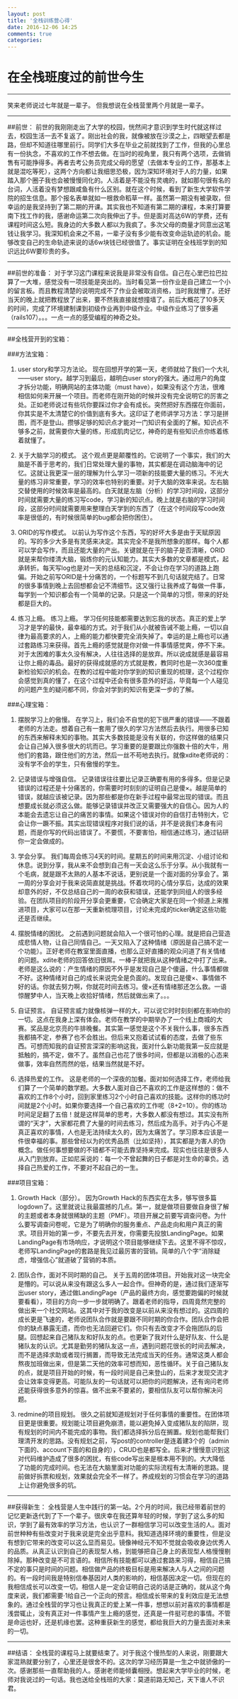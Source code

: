 ```yaml
---
layout: post
title: '全栈训练营心得'
date: 2016-12-06 14:25
comments: true
categories: 
---
```

# 在全栈班度过的前世今生


---
笑来老师说过七年就是一辈子。
但我想说在全栈营里两个月就是一辈子。


----------


##前世：
前世的我刚刚走出了大学的校园，恍然间才意识到学生时代就这样过去，校园生活一去不复返了。刚出社会的我，就像被放在沙漠之上，四眼望去都是路，但却不知道往哪里前行。同学们大多在毕业之前就找到了工作，但我的心里总有一份执念，不喜欢的工作不想去做。在当时的视角里，我只有两个选项，去做销售有可能挣得多。再者去考公务员完成父母的愿望（去做本专业的工作，那基本上就是混吃等死），这两个方向都让我细思恐极，因为深知环境对于人的力量，如果踏入那个圈子我也会被慢慢同化的。人活着是不能没有灵魂的，就如那句很有名的台词，人活着没有梦想跟咸鱼有什么区别。就在这个时候，看到了新生大学软件学院的招生信息。那个报名表单就如一根救命稻草一样。虽然第一期没有被录取，但幸运的是我坚持到了第二期的开课。其实我也不知道有第二期的课程，本来打算要南下找工作的我，感谢命运第二次向我伸出了手。但是面对高达6W的学费，还有课程时间这么短。我身边的大多数人都以为我疯了。多次父母的商量才同意出这笔钱让我学习。我深知机会来之不易，一辈子没有多少能有改变命运轨迹的机会。能够改变自己的生命轨迹来说的话6w块钱已经很值了。事实证明在全栈班学到的知识远比6W要珍贵的多。


----------


##前世的准备：
对于学习这门课程来说我是非常没有自信。自己在心里巴拉巴拉算了一大堆，感觉没有一项技能是突出的。当时看见第一份作业是自己建立一个小的留言板。而且教程清楚的说明完成不了作业会被取消资格，当时我就懵了。还好当天的晚上就把教程放了出来，要不然我直接就想撞墙了。前后大概花了10多天的时间，完成了环境建制课到初级作业再到中级作业。中级作业练习了很多遍（rails107）。。。一点一点的感受编程的神奇之处。


----------


##全栈营开到的宝箱：

###方法宝箱：

 1. user story和学习方法论。
现在回想开学的第一天，老师就给了我们一个大礼——user story。越学习到最后，越明白user story的强大。通过用户的角度才拆分功能，明确网站的主体功能（must have），如果没有这个方法，很难相信如何来开展一个项目。而老师在刚开始的时候并没有完全说明它的厉害之处。正如老师说过有些坑你要踩过你才会有成长。突然把好东西摆在你面前，你其实是不太清楚它的价值到底有多大。这印证了老师讲学习方法：学习是拼图，而不是登山。攒够足够的知识点才能对一门知识有全面的了解。知识点不够多之前，就需要你大量的练，形成肌肉记忆，神奇的是有些知识点你练着练着就懂了。

 2. 关于大脑学习的模式。
这个观点更是颠覆性的。它说明了一个事实，我们的大脑是不善于思考的，我们日常处理大量的事物，其实都是在调动脑海中的记忆。这就让我更深一层的理解为什么学习一项新的技能要大量的练习。不光大量的练习非常重要，学习的效率也特别的重要。对于大脑的效率来说。左右脑交替使用的时候效率是最高的。白天就是左脑（分析）的学习时间段，这部分时间就需要大量的练习写code，学习新的知识点。晚上就是右脑的学习时间段，这部分时间就需要用来整理白天学到的东西了（在这个时间段写code效率是很低的，有时候很简单的bug都会把你困住）。

 3. ORID的写作模式。
以前认为写作这个东西，写的好坏大多是由于天赋原因的。写的多少大多是有灵感来决定。其实完全不是我所想象的那样。每个人都可以学会写作，而且还能大量的产出。关键就是在于的脑子是否清晰，ORID就是来帮你缕清大脑，锻炼你的元认知能力。其实大多数的文章都是模式，起承转折。每天写log也是对一天的总结和沉淀，不会让你在学习的道路上跑偏。开始之前写ORID是十分痛苦的，一个标题写不到几句话就完结了。日常的很多事情到晚上去回想都会记不清细节。这又强行让我养成了每做一件事，每学到一个知识都会有一个简单的记录。只是这一个简单的习惯，带来的好处都是巨大的。

 4. 练习上瘾。
练习上瘾。 学习任何技能都需要达到忘我的状态。真正的爱上学习才是学的最快，最幸福的方式。对于我们从小就被告诫不能上瘾，一切以自律为最高要求的人，上瘾的能力都快要完全消失掉了。幸运的是上瘾也可以通过套路练习来获得。首先上瘾的感觉就是你对做一件事情感觉爽，停不下来。对于太困难的事太久没有解决，人往往选择的是放弃。所以说成就感是最容易让你上瘾的毒品。最好的获得成就感的方式就是教，教同时也是一次360度重新检验知识的机会。在教的过程中能对你学到的知识重现的梳理，这个过程你会感觉到真的懂了，在这个过程中还会有很多意外的好运，毕竟每一个人碰见的问题产生的疑问都不同，你会对学到的知识有更深一步的了解。

###心理宝箱：

 1. 摆脱学习上的傲慢。
在学习上，我们会不自觉的犯下很严重的错误——不跟着老师的方法走。想着自己有一套用了很久的学习方法然后去执行。用很多已知的东西来解释未知的事物。其实大多数技能是没有关联的，你这样做的结果只会让自己掉入很多很大的坑而已。学习重要的是要跟比你强数十倍的大牛，用他们的套路，跟住他们的方法，然后一丝不苟地去执行。就像xdite老师说的：没有学不会的学生，只有傲慢的学生。

 2. 记录错误与增强自信。
记录错误往往要比记录正确要有用的多得多。但是记录错误的过程还是十分痛苦的，你需要时时刻刻的证明自己是傻×。越是简单的错误，就越应该被记录。因为那些都是你在新手过程中最常出现的错误。而且想要成长就必须这么做。能够记录错误并改正又需要强大的自信心。因为人的本能会去遗忘让自己的痛苦的事情。如果这个错误对你的自信打击特别大，它会让你一蹶不振。其实出现错误程序对我们说的话，并不是说我们本身有问题，而是你写的代码出错误了。不要慌，不要害怕，相信通过练习，通过钻研你一定会做成的。

 3. 学会分享。
我们每周会练习4天的时间。星期五的时间来用沉淀、小组讨论和休息。说到分享，我从来不会想到自己有一天会这么乐于分享。从小我就有一个毛病，就是跟不太熟的人基本不说话，更别说是一个面对面的分享会了。第一周的分享会对于我来说简直就是挑战。怀着坎坷的心情分享后，达成的效果却意外的好，不仅总结自己的一周的收获和错误，还能学到同组人的很多经验。在团队项目的阶段开分享会更重要，它会确定大家是在同一个频道上来推进项目，大家可以在那一天重新梳理项目，讨论未完成的ticker确定这些功能还是否继续。

 4. 摆脱情绪的困扰。
之前遇到问题就会陷入一个很可怕的心理。就是把自己营造成悲情人物，让自己同情自己。一天又陷入了这种情绪（原因是自己搞不定一个功能）。正好老师在教室里面直播，也那么正好直播的观众问道了有关情绪的问题。xdite老师的回答依旧很屌。一棒子就把我从这种情绪之中打了出来。老师是这么说的：产生情绪的原因不外乎是发现自己是个傻逼，什么事情都做不好。这种情绪对自己的成长来说完全是负面的。发现自己是傻×、事情做不好的话。你就去努力啊，你就花时间去练习。傻×还有情绪那还怎么救。一语惊醒梦中人，当天晚上收拾好情绪，然后就做出来了。。。

 5. 自证预言。
自证预言威力就像核弹一样的大，可以说它时时刻刻都在影响你的一切。这点在我身上深有体会。老师在教学的中期举办了一个线上商城的大赛。奖品是北京亮的牛排晚餐。其实第一感觉是这个不关我什么事，很多东西我都搞不定，参赛了也不会胜出。但后来又抱着试试看的态度，去做了些东西。可想而知我的自证预言深深的影响这我，面对什么新功能我第一反应就是抵触的，搞不定，做不了。虽然自己也花了很多时间，但都是以消极的心态来做事，效率自然而然的低，结果当然就是不好。

 6. 选择热爱的工作。
这是老师的一个深夜的加餐。面对如何选择工作，老师给我们算了一个简单的数学题。大多数人面对自己不喜欢的工作是这样想的：做不喜欢的工作8个小时，回到家里练习2个小时自己喜欢的技能。这样你的练功时间就是2个小时。如果你要选择一个自己喜欢的工作呢（8+2=10）。你的练功时间足足翻了五倍！就是这样简单的思考，大多数人都没有想过。其实没有所谓的“天才”，大家都花费了大量的时间去练习，然后成为高手。对于内心不是真正喜欢的事情，人也是无法持续太久的，因为太痛苦了。学习原本应该是一件很幸福的事。那些曾经以为的优秀品质（比如坚持），其实都是为害人的伪概念。做任何事想要做的不错都不可能去靠坚持来完成。现实也往往是很多人从入门到放弃。正如尼采说的：每一个不曾起舞的日子都是对生命的辜负。选择自己热爱的工作，不要对不起自己的一生。

###项目宝箱：

 1. Growth Hack（部分）。
因为Growth Hack的东西实在太多，够写很多篇logdown了。这里就说让我最震撼的几点。第一，就是做项目要做自身很了解的主题或者本身就很稀缺的主题（PMF）。项目开展之前要写调查问卷。为什么要写调查问卷呢，它是为了明确你的服务重点、产品走向和用户真正的需求。项目开始的第一步，不要先去开发，你需要先投放LandingPage。如果LandingPage有市场响应，才说明这个项目能够继续下去。这里不得不惊叹，老师写LandingPage的套路是我见过最厉害的营销。简单的八个字“消除疑虑，增强信心”就道破了营销的本质。


 2. 团队合作，面对不同时期的自己。
关于五周的团体项目。开始我对这一块完全是懵的。可以说从来没有跟这么多人一起合作。但神奇的是，通过我们逐渐写出user story，通过做LandingPage（产品的最终方向，感觉要跑偏的时候就要看看），项目的方向一步一步就明确了。跟着老师的指导，四周竟然完整的做出来一个社交网站。这其中对于我的改变是以前从来没有想过的。这四周的成长更是飞速的，老师说团队合作就是要跟不同时期的你合作。团队合作会把你的缺点暴露无遗，而你也无法回避它们。你只有去改变才不会拖团队的后腿。回想起来自己猪队友和好队友的点。也更新了我对什么是好队友、什么是猪队友的认识。尤其是勤劳的猪队友这一点，遇到问题花很长的时间去解决，而不是选择求助或者现行搁置，而导致无法完成当天的任务。通常这类人都会熬夜加班做出来，但是第二天他的效率可想而知，恶性循环。关于自己猪队友的点，就是项目开始的时候，有一段时间是自己来登山的，后来才发现交流才会让效率变得更高。可能队友的一句话就可以把你的问题解决，还有询问老师还能获得很多意外的惊喜。做不出来不要紧的，要相信队友可以帮你解决问题。

 3. redmine的项目规划。
很久之前就知道规划对于任何事情的重要性。在团体项目更是很重要。规划能让项目避免崩溃，能以避免掉入变成猪队友的陷阱，现有规划的时间内不能完成的事物。我们都选择拆分后在搁置。规划也能帮我们理清开发的思路。没有规划之前，写post的controller是连着建3个的（admin下面的、account下面的和自身的），CRUD也是都写全。后来才慢慢意识到这对代码维护造成了很多的困扰，有些code写出来是根本用不到的。大大降低了功能的完成时间。也无法在大脑里面对功能的实际流程有太清晰的思路。提前做好拆票和规划，效果就会完全不一样了。养成规划的习惯会在学习的道路上让你避免很多的坑。



----------


##获得新生：
全栈营是人生中践行的第一站。2个月的时间，我已经带着前世的记忆更新迭代到了下一个辈子。很庆幸在我还算年轻的时候，学到了这么多的知识，学到了最有效率的学习方法，也认识了一群相信学习可以改变生活的人。面对前世种种有些改变对于我来说是完全出乎意料。我知道选择环境的重要性，但是没有想到它带来的改变可以这么显而易见。镜像神经元不知不觉就会吸收身边优秀人的品质。从真正认识到自己的表现型人格，到能够把自己身上的表现型人格慢慢剔除掉。那种改变是不可言语的。相信所有技能都可以通过套路来习得，相信自己搞不定的事只是时间的问题。相信做产品的终极目标是用来解决人与人之间的问题的。有一段时间我是特别信奉基因对人类的影响的，相信基因决定一切。但现在的我相信成长可以改变一切。相信人是一定会证明自己说的话是正确的，就从这个角度来说，我们都需要·1给自己一个正向的预言。相信成长带来的复利效应是无法想象的。通过全栈营的学习也让我真正的爱上某一件事，想想以前对喜欢的事情都是浅尝辄止，没有真正对一件事情产生上瘾的感觉，还真是一件挺可悲的事情。不管是命运也好，还是机缘也罢。这种重获新生的感觉，都给我巨大的力量去面对未来的一切。




----------
##结语：
全栈营的课程马上就要结束了。对于我这个慢热型的人来说，刚要跟大家混熟就要分别了，心里还是很舍不的。这次的学习经历算是一生之中就骄傲的一次。感谢那些一直帮助我的人。感谢老师能倾囊相授。想起来大学毕业的时候，老师对我说过的一句话。我也送给全栈班的大家：莫道前路无知己，天下谁人不识君。










